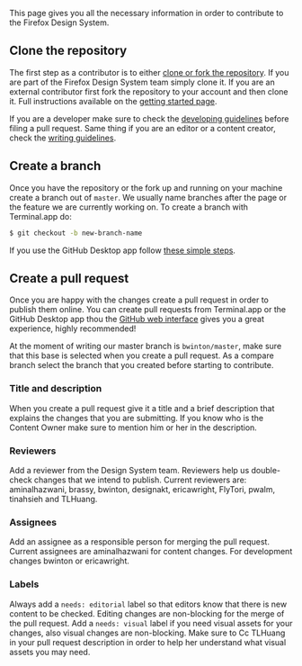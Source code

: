 This page gives you all the necessary information in order to contribute to the Firefox Design System.

## Clone the repository

The first step as a contributor is to either [clone or fork the repository](https://github.com/bwinton/StyleGuide). If you are part of the Firefox Design System team simply clone it. If you are an external contributor first fork the repository to your account and then clone it. Full instructions available on the [getting started page](https://github.com/bwinton/StyleGuide/wiki/Developing).

If you are a developer make sure to check the [developing guidelines](https://github.com/bwinton/StyleGuide/wiki/Developing) before filing a pull request. Same thing if you are an editor or a content creator, check the [writing guidelines](https://github.com/bwinton/StyleGuide/wiki/Writing).

## Create a branch

Once you have the repository or the fork up and running on your machine create a branch out of `master`. We usually name branches after the page or the feature we are currently working on. To create a branch with Terminal.app do:

```bash
$ git checkout -b new-branch-name
```

If you use the GitHub Desktop app follow [these simple steps](https://help.github.com/desktop/guides/contributing/creating-a-branch-for-your-work/).

## Create a pull request

Once you are happy with the changes create a pull request in order to publish them online. You can create pull requests from Terminal.app or the GitHub Desktop app thou the [GitHub web interface](https://github.com/bwinton/StyleGuide/compare/master...) gives you a great experience, highly recommended!

At the moment of writing our master branch is `bwinton/master`, make sure that this base is selected when you create a pull request. As a compare branch select the branch that you created before starting to contribute.

### Title and description

When you create a pull request give it a title and a brief description that explains the changes that you are submitting. If you know who is the Content Owner make sure to mention him or her in the description.

### Reviewers

Add a reviewer from the Design System team. Reviewers help us double-check changes that we intend to publish. Current reviewers are: aminalhazwani, brassy, bwinton, designakt, ericawright, FlyTori, pwalm, tinahsieh and TLHuang.

### Assignees

Add an assignee as a responsible person for merging the pull request. Current assignees are aminalhazwani for content changes. For development changes bwinton or ericawright. 

### Labels

Always add a `needs: editorial` label so that editors know that there is new content to be checked. Editing changes are non-blocking for the merge of the pull request. Add a `needs: visual` label if you need visual assets for your changes, also visual changes are non-blocking. Make sure to Cc TLHuang in your pull request description in order to help her understand what visual assets you may need.

